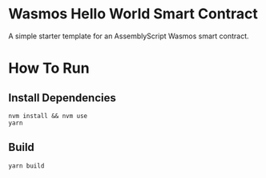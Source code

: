 # Wasmos Hello World Smart Contract

A simple starter template for an AssemblyScript Wasmos smart contract.

# How To Run

## Install Dependencies
`nvm install && nvm use`  
`yarn`  

## Build
`yarn build`  
